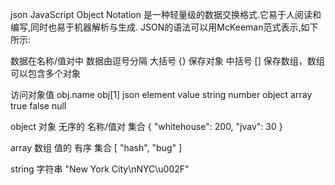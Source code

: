 json JavaScript Object Notation
是一种轻量级的数据交换格式.它易于人阅读和编写,同时也易于机器解析与生成.
JSON的语法可以用McKeeman范式表示,如下所示:

数据在名称/值对中
数据由逗号分隔
大括号 {} 保存对象
中括号 [] 保存数组，数组可以包含多个对象

访问对象值 obj.name obj[1]
json 
	element
value 
	string 
	number 
	object 
	array 
	true
	false
	null 

object 对象 无序的 名称/值对 集合
{
	"whitehouse": 200,
	"jvav": 30
}

array 数组 值的 有序 集合
[
	"hash",
	"bug"
]

string 字符串
"New York City\nNYC\u002F"